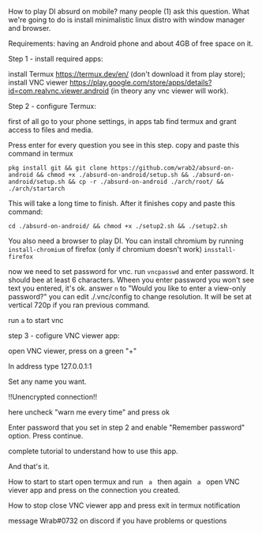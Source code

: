 How to play DI absurd on mobile?
many people (1) ask this question. 
What we're going to do is install minimalistic linux distro with window manager and browser.

Requirements: 
having an Android phone and about 4GB of free space on it.

  
  Step 1 - install required apps:

install Termux https://termux.dev/en/ (don't download it from play store);
install VNC viewer https://play.google.com/store/apps/details?id=com.realvnc.viewer.android (in theory any vnc viewer will work).

  
  Step 2 - configure Termux:

first of all go to your phone settings, in apps tab find termux and grant access to files and media. 

Press enter for every question you see in this step.
copy and paste this command in termux
```
pkg install git && git clone https://github.com/wrab2/absurd-on-android && chmod +x ./absurd-on-android/setup.sh && ./absurd-on-android/setup.sh && cp -r ./absurd-on-android ./arch/root/ && ./arch/startarch
```
This will take a long time to finish. After it finishes copy and paste this command:
```
cd ./absurd-on-android/ && chmod +x ./setup2.sh && ./setup2.sh
```
You also need a browser to play DI.
You can install chromium by running 
```install-chromium```
of firefox (only if chromium doesn't work)
```insstall-firefox```

now we need to set password for vnc. run
``` vncpasswd ```
and enter password. It should bee at least 6 characters. Wheen you enter password you won't see text you entered, it's ok.
answer ```n``` to "Would you like to enter a view-only password?"
you can edit ./.vnc/config to change resolution. It will be set at vertical 720p if you ran previous command.


run
``` a ```
to start vnc


  step 3 - cofigure VNC viewer app:

open VNC viewer, press on a green "+" 

In address type 127.0.0.1:1 

Set any name you want. 

!!Unencrypted connection!! 

here uncheck "warn me every time" and press ok 

Enter password that you set in step 2 and enable "Remember password" option. Press continue. 

complete tutorial to understand how to use this app. 

And that's it.

How to start
 to start open termux and run
  ```  a  ```
  then again
  ```  a  ``` 
  open VNC viever app and press on the connection you created.
  
How to stop 
  close VNC viewer app and press exit in termux notification  

message Wrab#0732 on discord if you have problems or questions

